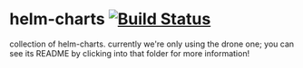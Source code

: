 # helm-charts [![Build Status](https://api.devpoc1.jamconsultg.com/api/badges/Sharecare/helm-charts/status.svg)](https://api.devpoc1.jamconsultg.com/Sharecare/helm-charts)

collection of helm-charts. currently we're only using the drone one;
you can see its README by clicking into that folder for more
information!
